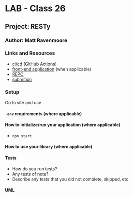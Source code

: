 # LAB - Class 26

## Project: RESTy

### Author:  Matt Ravenmoore

### Links and Resources

- [ci/cd](https://github.com/ravenmoore-401-JS/resty/actions/new) (GitHub Actions)
- [front-end application](https://codesandbox.io/s/mr-resty-1znj7) (when applicable)
- [REPO](https://github.com/ravenmoore-401-JS/resty/)
- [submition](https://codesandbox.io/s/mr-resty-1znj7)

### Setup

Go to site and use

#### `.env` requirements (where applicable)

#### How to initialize/run your application (where applicable)

- `npm start`


#### How to use your library (where applicable)

#### Tests

- How do you run tests?
- Any tests of note?
- Describe any tests that you did not complete, skipped, etc

#### UML
